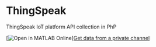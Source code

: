 # ThingSpeak
ThingSpeak IoT platform API collection in PhP


[![Open in MATLAB Online](https://www.mathworks.com/images/responsive/global/open-in-matlab-online.svg)][Get data from a private channel](https://matlab.mathworks.com/open/github/v1?repo=thingspeak/Templates-in-MATLAB-Online-for-ThingSpeak&file=analysis/Template_private_channel.m)<br>
